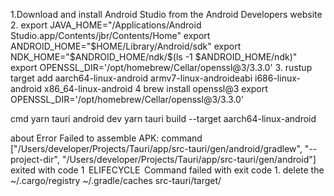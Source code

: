 1.Download and install Android Studio from the Android Developers website
2.
export JAVA_HOME="/Applications/Android Studio.app/Contents/jbr/Contents/Home"
export ANDROID_HOME="$HOME/Library/Android/sdk"
export NDK_HOME="$ANDROID_HOME/ndk/$(ls -1 $ANDROID_HOME/ndk)"
export OPENSSL_DIR='/opt/homebrew/Cellar/openssl@3/3.3.0'
3.
rustup target add aarch64-linux-android armv7-linux-androideabi i686-linux-android x86_64-linux-android
4
brew install openssl@3
export OPENSSL_DIR='/opt/homebrew/Cellar/openssl@3/3.3.0'

cmd
yarn tauri android dev
yarn tauri build --target aarch64-linux-android

about
Error Failed to assemble APK: command ["/Users/developer/Projects/Tauri/app/src-tauri/gen/android/gradlew", "--project-dir", "/Users/developer/Projects/Tauri/app/src-tauri/gen/android"] exited with code 1
 ELIFECYCLE  Command failed with exit code 1.
delete the 
~/.cargo/registry
~/.gradle/caches
src-tauri/target/
